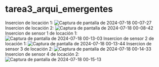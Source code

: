 # tarea3_arqui_emergentes
Insercion de locación 1:
![Captura de pantalla de 2024-07-18 00-07-27](https://github.com/user-attachments/assets/577c37fb-c63c-4fc7-8c3f-b69d0adf6e9a)
Insercion de locación 2:
![Captura de pantalla de 2024-07-18 00-08-42](https://github.com/user-attachments/assets/0d6a09a8-0a6a-4b41-8b95-7a42cf6d01fc)
Insercion de sensor 1 de locación 1:
![Captura de pantalla de 2024-07-18 00-13-03](https://github.com/user-attachments/assets/ed644a20-1353-4a89-9aa2-a209ffb526a9)
Insercion de sensor 2 de locación 1:
![Captura de pantalla de 2024-07-18 00-13-44](https://github.com/user-attachments/assets/a1899bc4-7eeb-47e7-b6ee-9723361f6e8e)
Insercion de sensor 3 de locación 2:
![Captura de pantalla de 2024-07-18 00-14-33](https://github.com/user-attachments/assets/a368baa7-e78a-4620-8e67-cf68e588a893)
Insercion de sensor 4 de locación 2:
![Captura de pantalla de 2024-07-18 00-15-13](https://github.com/user-attachments/assets/c6548c42-5803-4514-9588-6a902ff7823f)
